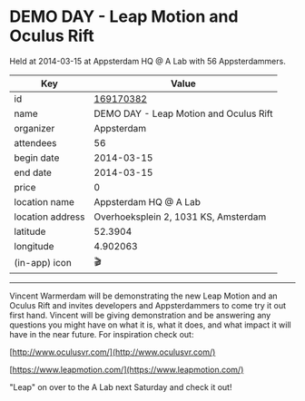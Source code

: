 # DEMO DAY - Leap Motion and Oculus Rift
Held at 2014-03-15 at Appsterdam HQ @ A Lab with 56 Appsterdammers.
        
|Key|Value
|---|---|
|id|[169170382](https://www.meetup.com/appsterdam/events/169170382/)|
|name|DEMO DAY - Leap Motion and Oculus Rift|
|organizer|Appsterdam|
|attendees|56|
|begin date|2014-03-15|
|end date|2014-03-15|
|price|0|
|location name|Appsterdam HQ @ A Lab|
|location address|Overhoeksplein 2, 1031 KS, Amsterdam|
|latitude|52.3904|
|longitude|4.902063|
|(in-app) icon|🎬|

---

Vincent Warmerdam will be demonstrating the new Leap Motion and an Oculus Rift and invites developers and Appsterdammers to come try it out first hand. Vincent will be giving demonstration and be answering any questions you might have on what it is, what it does, and what impact it will have in the near future. For inspiration check out:

[http://www.oculusvr.com/](http://www.oculusvr.com/)

[https://www.leapmotion.com/](https://www.leapmotion.com/)

"Leap" on over to the A Lab next Saturday and check it out!


